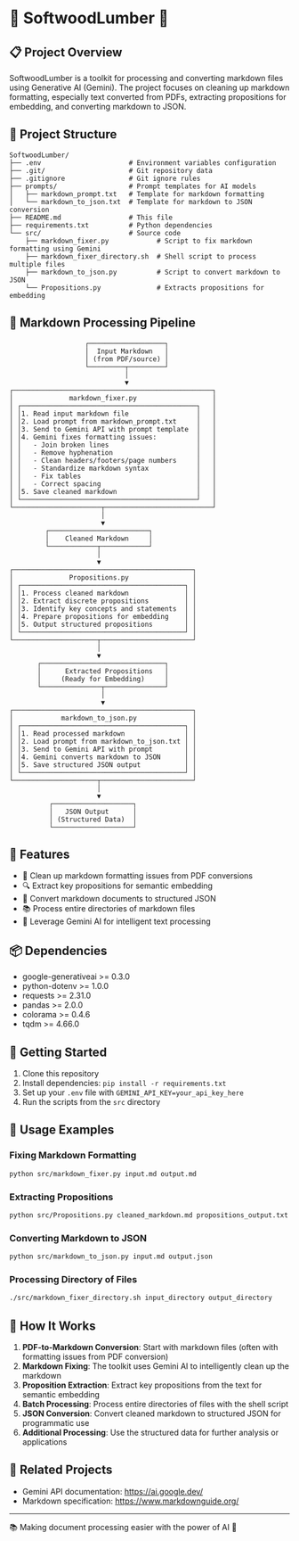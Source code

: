 # 🌲 SoftwoodLumber 🌲

## 📋 Project Overview
SoftwoodLumber is a toolkit for processing and converting markdown files using Generative AI (Gemini). The project focuses on cleaning up markdown formatting, especially text converted from PDFs, extracting propositions for embedding, and converting markdown to JSON.

## 📁 Project Structure
```
SoftwoodLumber/
├── .env                      # Environment variables configuration
├── .git/                     # Git repository data
├── .gitignore                # Git ignore rules
├── prompts/                  # Prompt templates for AI models
│   ├── markdown_prompt.txt   # Template for markdown formatting 
│   └── markdown_to_json.txt  # Template for markdown to JSON conversion
├── README.md                 # This file
├── requirements.txt          # Python dependencies
└── src/                      # Source code
    ├── markdown_fixer.py            # Script to fix markdown formatting using Gemini
    ├── markdown_fixer_directory.sh  # Shell script to process multiple files
    ├── markdown_to_json.py          # Script to convert markdown to JSON
    └── Propositions.py              # Extracts propositions for embedding
```

## 🧪 Markdown Processing Pipeline
```
                   ┌───────────────────┐
                   │  Input Markdown   │
                   │ (from PDF/source) │
                   └─────────┬─────────┘
                             │
                             ▼
┌──────────────────────────────────────────────────┐
│              markdown_fixer.py                   │
│ ┌────────────────────────────────────────────┐   │
│ │1. Read input markdown file                 │   │
│ │2. Load prompt from markdown_prompt.txt     │   │
│ │3. Send to Gemini API with prompt template  │   │
│ │4. Gemini fixes formatting issues:          │   │
│ │   - Join broken lines                      │   │
│ │   - Remove hyphenation                     │   │
│ │   - Clean headers/footers/page numbers     │   │
│ │   - Standardize markdown syntax            │   │
│ │   - Fix tables                             │   │
│ │   - Correct spacing                        │   │
│ │5. Save cleaned markdown                    │   │
│ └────────────────────────────────────────────┘   │
└──────────────────────┬───────────────────────────┘
                       │
                       ▼
         ┌─────────────────────────┐
         │    Cleaned Markdown     │
         └────────────┬────────────┘
                      │
                      ▼
┌─────────────────────────────────────────────┐
│              Propositions.py                │
│ ┌─────────────────────────────────────────┐ │
│ │1. Process cleaned markdown              │ │
│ │2. Extract discrete propositions         │ │
│ │3. Identify key concepts and statements  │ │
│ │4. Prepare propositions for embedding    │ │
│ │5. Output structured propositions        │ │
│ └─────────────────────────────────────────┘ │
└─────────────────────┬───────────────────────┘
                      │
                      ▼
       ┌───────────────────────────────┐
       │      Extracted Propositions   │
       │     (Ready for Embedding)     │
       └───────────────┬───────────────┘
                       │
                       ▼
┌─────────────────────────────────────────────┐
│            markdown_to_json.py              │
│ ┌─────────────────────────────────────────┐ │
│ │1. Read processed markdown               │ │
│ │2. Load prompt from markdown_to_json.txt │ │
│ │3. Send to Gemini API with prompt        │ │
│ │4. Gemini converts markdown to JSON      │ │
│ │5. Save structured JSON output           │ │
│ └─────────────────────────────────────────┘ │
└─────────────────────┬───────────────────────┘
                      │
                      ▼
          ┌────────────────────┐
          │   JSON Output      │
          │ (Structured Data)  │
          └────────────────────┘
```

## 🔧 Features
- 🧹 Clean up markdown formatting issues from PDF conversions
- 🔍 Extract key propositions for semantic embedding
- 🔄 Convert markdown documents to structured JSON
- 📚 Process entire directories of markdown files
- 🤖 Leverage Gemini AI for intelligent text processing

## 📦 Dependencies
- google-generativeai >= 0.3.0
- python-dotenv >= 1.0.0
- requests >= 2.31.0
- pandas >= 2.0.0
- colorama >= 0.4.6
- tqdm >= 4.66.0

## 🚀 Getting Started
1. Clone this repository
2. Install dependencies: `pip install -r requirements.txt`
3. Set up your `.env` file with `GEMINI_API_KEY=your_api_key_here`
4. Run the scripts from the `src` directory

## 📝 Usage Examples
### Fixing Markdown Formatting
```bash
python src/markdown_fixer.py input.md output.md
```

### Extracting Propositions
```bash
python src/Propositions.py cleaned_markdown.md propositions_output.txt
```

### Converting Markdown to JSON
```bash
python src/markdown_to_json.py input.md output.json
```

### Processing Directory of Files
```bash
./src/markdown_fixer_directory.sh input_directory output_directory
```

## 🔧 How It Works
1. **PDF-to-Markdown Conversion**: Start with markdown files (often with formatting issues from PDF conversion)
2. **Markdown Fixing**: The toolkit uses Gemini AI to intelligently clean up the markdown
3. **Proposition Extraction**: Extract key propositions from the text for semantic embedding
4. **Batch Processing**: Process entire directories of files with the shell script
5. **JSON Conversion**: Convert cleaned markdown to structured JSON for programmatic use
6. **Additional Processing**: Use the structured data for further analysis or applications

## 🔗 Related Projects
- Gemini API documentation: https://ai.google.dev/
- Markdown specification: https://www.markdownguide.org/

---
📚 Making document processing easier with the power of AI 🤖